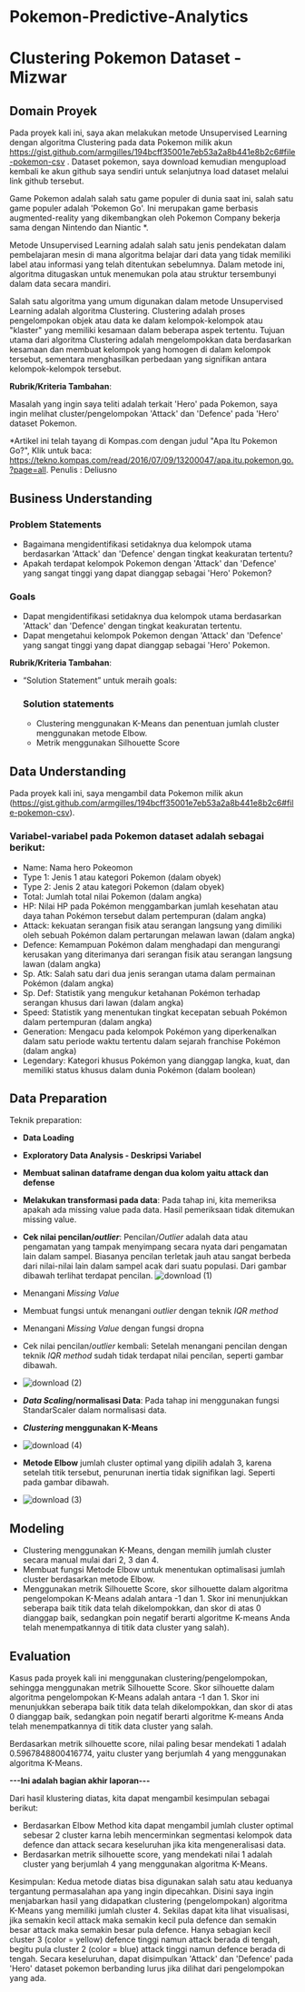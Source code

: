 # Pokemon-Predictive-Analytics

# Clustering Pokemon Dataset - Mizwar

## Domain Proyek

Pada proyek kali ini, saya akan melakukan metode Unsupervised Learning dengan algoritma Clustering pada data Pokemon milik akun https://gist.github.com/armgilles/194bcff35001e7eb53a2a8b441e8b2c6#file-pokemon-csv . Dataset pokemon, saya download kemudian mengupload kembali ke akun github saya sendiri untuk selanjutnya load dataset melalui link github tersebut.

Game Pokemon adalah salah satu game populer di dunia saat ini, salah satu game populer adalah 'Pokemon Go'. Ini merupakan game berbasis augmented-reality yang dikembangkan oleh Pokemon Company bekerja sama dengan Nintendo dan Niantic *.

Metode Unsupervised Learning adalah salah satu jenis pendekatan dalam pembelajaran mesin di mana algoritma belajar dari data yang tidak memiliki label atau informasi yang telah ditentukan sebelumnya. Dalam metode ini, algoritma ditugaskan untuk menemukan pola atau struktur tersembunyi dalam data secara mandiri.

Salah satu algoritma yang umum digunakan dalam metode Unsupervised Learning adalah algoritma Clustering. Clustering adalah proses pengelompokan objek atau data ke dalam kelompok-kelompok atau "klaster" yang memiliki kesamaan dalam beberapa aspek tertentu. Tujuan utama dari algoritma Clustering adalah mengelompokkan data berdasarkan kesamaan dan membuat kelompok yang homogen di dalam kelompok tersebut, sementara menghasilkan perbedaan yang signifikan antara kelompok-kelompok tersebut.

**Rubrik/Kriteria Tambahan**:

Masalah yang ingin saya teliti adalah terkait 'Hero' pada Pokemon, saya ingin melihat cluster/pengelompokan 'Attack' dan 'Defence' pada 'Hero' dataset Pokemon.

*Artikel ini telah tayang di Kompas.com dengan judul "Apa Itu Pokemon Go?", Klik untuk baca: https://tekno.kompas.com/read/2016/07/09/13200047/apa.itu.pokemon.go.?page=all. Penulis : Deliusno


## Business Understanding

### Problem Statements
- Bagaimana mengidentifikasi setidaknya dua kelompok utama berdasarkan 'Attack' dan 'Defence' dengan tingkat keakuratan tertentu?
- Apakah terdapat kelompok Pokemon dengan 'Attack' dan 'Defence' yang sangat tinggi yang dapat dianggap sebagai 'Hero' Pokemon?

### Goals
- Dapat mengidentifikasi setidaknya dua kelompok utama berdasarkan 'Attack' dan 'Defence' dengan tingkat keakuratan tertentu.
- Dapat mengetahui kelompok Pokemon dengan 'Attack' dan 'Defence' yang sangat tinggi yang dapat dianggap sebagai 'Hero' Pokemon.

**Rubrik/Kriteria Tambahan**:
- “Solution Statement” untuk meraih goals: 

    ### Solution statements
    - Clustering menggunakan K-Means dan penentuan jumlah cluster menggunakan metode Elbow.
    - Metrik menggunakan Silhouette Score

## Data Understanding
Pada proyek kali ini, saya mengambil data Pokemon milik akun (https://gist.github.com/armgilles/194bcff35001e7eb53a2a8b441e8b2c6#file-pokemon-csv).

### Variabel-variabel pada Pokemon dataset adalah sebagai berikut:
- Name: Nama hero Pokeomon
- Type 1: Jenis 1 atau kategori Pokemon (dalam obyek)
- Type 2: Jenis 2 atau kategori Pokemon (dalam obyek)
- Total: Jumlah total nilai Pokemon (dalam angka)
- HP: Nilai HP pada Pokémon menggambarkan jumlah kesehatan atau daya tahan Pokémon tersebut dalam pertempuran (dalam angka)
- Attack: kekuatan serangan fisik atau serangan langsung yang dimiliki oleh sebuah Pokémon dalam pertarungan melawan lawan (dalam angka)
- Defence: Kemampuan Pokémon dalam menghadapi dan mengurangi kerusakan yang diterimanya dari serangan fisik atau serangan langsung lawan (dalam angka)
- Sp. Atk: Salah satu dari dua jenis serangan utama dalam permainan Pokémon (dalam angka)
- Sp. Def: Statistik yang mengukur ketahanan Pokémon terhadap serangan khusus dari lawan (dalam angka)
- Speed: Statistik yang menentukan tingkat kecepatan sebuah Pokémon dalam pertempuran (dalam angka)
- Generation: Mengacu pada kelompok Pokémon yang diperkenalkan dalam satu periode waktu tertentu dalam sejarah franchise Pokémon (dalam angka)
- Legendary: Kategori khusus Pokémon yang dianggap langka, kuat, dan memiliki status khusus dalam dunia Pokémon (dalam boolean)

## Data Preparation
Teknik preparation:
- **Data Loading**
- **Exploratory Data Analysis - Deskripsi Variabel**
- **Membuat salinan dataframe dengan dua kolom yaitu attack dan defense**
- **Melakukan transformasi pada data**: Pada tahap ini, kita memeriksa apakah ada missing value pada data. Hasil pemeriksaan tidak ditemukan missing value.
- **Cek nilai pencilan/*outlier***: Pencilan/*Outlier* adalah data atau pengamatan yang tampak menyimpang secara nyata dari pengamatan lain dalam sampel. Biasanya pencilan terletak jauh atau sangat berbeda dari nilai-nilai lain dalam sampel acak dari suatu populasi. Dari gambar dibawah terlihat terdapat pencilan.
![download (1)](https://github.com/Mizwar90/Pokemon-Predictive-Analytics/assets/108685416/acd570a3-ffe3-4ad7-a0f8-2c2340a5b34f)

- Menangani *Missing Value*
- Membuat fungsi untuk menangani *outlier* dengan teknik *IQR method*
- Menangani *Missing Value* dengan fungsi dropna
- Cek nilai pencilan/*outlier* kembali: Setelah menangani pencilan dengan teknik *IQR method* sudah tidak terdapat nilai pencilan, seperti gambar dibawah.
- ![download (2)](https://github.com/Mizwar90/Pokemon-Predictive-Analytics/assets/108685416/1ec70781-a691-4832-a24b-fa03ca4724fe)

- ***Data Scaling*/normalisasi Data**: Pada tahap ini menggunakan fungsi StandarScaler dalam normalisasi data.

- ***Clustering* menggunakan K-Means**
- ![download (4)](https://github.com/Mizwar90/Pokemon-Predictive-Analytics/assets/108685416/2566f2dd-3fb9-43f1-b97b-3e02256fdc90)


- **Metode Elbow** jumlah cluster optimal yang dipilih adalah 3, karena setelah titik tersebut, penurunan inertia tidak signifikan lagi. Seperti pada gambar dibawah.
- ![download (3)](https://github.com/Mizwar90/Pokemon-Predictive-Analytics/assets/108685416/6bc2f43e-2405-44f6-8729-fb930ded1d06)



## Modeling
- Clustering menggunakan K-Means, dengan memilih jumlah cluster secara manual mulai dari 2, 3 dan 4.
- Membuat fungsi Metode Elbow untuk menentukan optimalisasi jumlah cluster berdasarkan metode Elbow.
- Menggunakan metrik Silhouette Score, skor silhouette dalam algoritma pengelompokan K-Means adalah antara -1 dan 1. Skor ini menunjukkan seberapa baik titik data telah dikelompokkan, dan skor di atas 0 dianggap baik, sedangkan poin negatif berarti algoritme K-means Anda telah menempatkannya di titik data cluster yang salah).

## Evaluation
Kasus pada proyek kali ini menggunakan clustering/pengelompokan, sehingga menggunakan metrik Silhouette Score. Skor silhouette dalam algoritma pengelompokan K-Means adalah antara -1 dan 1. Skor ini menunjukkan seberapa baik titik data telah dikelompokkan, dan skor di atas 0 dianggap baik, sedangkan poin negatif berarti algoritme K-means Anda telah menempatkannya di titik data cluster yang salah.

Berdasarkan metrik silhouette score, nilai paling besar mendekati 1 adalah 0.5967848800416774, yaitu cluster yang berjumlah 4 yang menggunakan algoritma K-Means.


**---Ini adalah bagian akhir laporan---**

Dari hasil klustering diatas, kita dapat mengambil kesimpulan sebagai berikut:

- Berdasarkan Elbow Method kita dapat mengambil jumlah cluster optimal sebesar 2 cluster karna lebih mencerminkan segmentasi kelompok data defence dan attack secara keseluruhan jika kita mengeneralisasi data.
- Berdasarkan metrik silhouette score, yang mendekati nilai 1 adalah cluster yang berjumlah 4 yang menggunakan algoritma K-Means.

Kesimpulan: Kedua metode diatas bisa digunakan salah satu atau keduanya tergantung permasalahan apa yang ingin dipecahkan. Disini saya ingin menjabarkan hasil yang didapatkan clustering (pengelompokan) algoritma K-Means yang memiliki jumlah cluster 4. Sekilas dapat kita lihat visualisasi, jika semakin kecil attack maka semakin kecil pula defence dan semakin besar attack maka semakin besar pula defence. Hanya sebagian kecil cluster 3 (color = yellow) defence tinggi namun attack berada di tengah, begitu pula cluster 2 (color = blue) attack tinggi namun defence berada di tengah. Secara keseluruhan, dapat disimpulkan 'Attack' dan 'Defence' pada 'Hero' dataset pokemon berbanding lurus jika dilihat dari pengelompokan yang ada.

